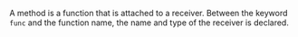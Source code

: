 A method is a function that is attached to a receiver. Between the keyword `func` and the function name, the name and type of the receiver is declared.
